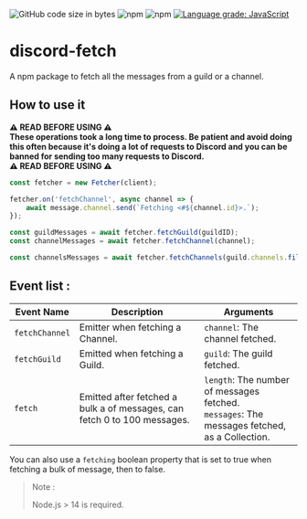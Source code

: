 ![GitHub code size in bytes](https://img.shields.io/github/languages/code-size/Ayfri/discord-fetch-messages)
![npm](https://img.shields.io/npm/dt/discord-fetch-messages)
![npm](https://img.shields.io/npm/v/discord-fetch-messages?label=latest%20version)
[![Language grade: JavaScript](https://img.shields.io/lgtm/grade/javascript/g/Ayfri/discord-fetch-messages.svg?logo=lgtm&logoWidth=18)](https://lgtm.com/projects/g/Ayfri/discord-fetch-messages/context:javascript)

# discord-fetch

A npm package to fetch all the messages from a guild or a channel.

## How to use it

<strong>⚠️ READ BEFORE USING ⚠️ <br>
These operations took a long time to process. Be patient and avoid doing this often because it's doing a lot of requests to Discord and you can be banned for sending too many requests to Discord. <br>
⚠️ READ BEFORE USING ⚠️
</strong>

```js
const fetcher = new Fetcher(client);

fetcher.on('fetchChannel', async channel => {
	await message.channel.send(`Fetching <#${channel.id}>.`);
});

const guildMessages = await fetcher.fetchGuild(guildID);
const channelMessages = await fetcher.fetchChannel(channel);

const channelsMessages = await fetcher.fetchChannels(guild.channels.filter(channel => channel.isText() && channel.name.startsWith('g')));
```

## Event list :

| Event Name     | Description                                                              | Arguments                                                                                        |
| -------------- | ------------------------------------------------------------------------ | ------------------------------------------------------------------------------------------------ |
| `fetchChannel` | Emitter when fetching a Channel.                                         | `channel`: The channel fetched.                                                                  |
| `fetchGuild`   | Emitted when fetching a Guild.                                           | `guild`: The guild fetched.                                                                      |
| `fetch`        | Emitted after fetched a bulk a of messages, can fetch 0 to 100 messages. | `length`: The number of messages fetched.<br/>`messages`: The messages fetched, as a Collection. |

You can also use a `fetching` boolean property that is set to true when fetching a bulk of message, then to false.

> Note :
>
> Node.js > 14 is required.
